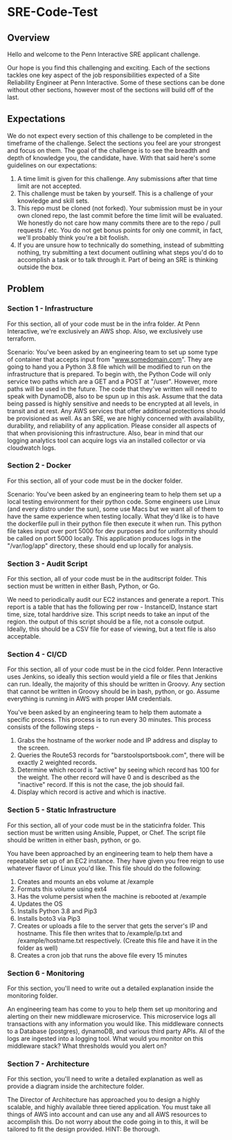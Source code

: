 # SRE-Code-Test
 
## Overview
Hello and welcome to the Penn Interactive SRE applicant challenge.
 
Our hope is you find this challenging and exciting.  Each of the sections tackles one key aspect of the job responsibilities expected of a Site Reliability Engineer at Penn Interactive.  Some of these sections can be done without other sections, however most of the sections will build off of the last.
 
## Expectations
We do not expect every section of this challenge to be completed in the timeframe of the challenge.  Select the sections you feel are your strongest and focus on them.  The goal of the challenge is to see the breadth and depth of knowledge you, the candidate, have.  With that said here's some guidelines on our expectations:
1. A time limit is given for this challenge.  Any submissions after that time limit are not accepted.
1. This challenge must be taken by yourself.  This is a challenge of your knowledge and skill sets.
1. This repo must be cloned (not forked).  Your submission must be in your own cloned repo, the last commit before the time limit will be evaluated.  We honestly do not care how many commits there are to the repo / pull requests / etc.  You do not get bonus points for only one commit, in fact, we'll probably think you're a bit foolish.
1. If you are unsure how to technically do something, instead of submitting nothing, try submitting a text document outlining what steps you'd do to accomplish a task or to talk through it.  Part of being an SRE is thinking outside the box.
 
## Problem
 
### Section 1 - Infrastructure
 
For this section, all of your code must be in the infra folder.  At Penn Interactive, we're exclusively an AWS shop.  Also, we exclusively use terraform.
 
Scenario:
You've been asked by an engineering team to set up some type of container that accepts input from "www.somedomain.com".  They are going to hand you a Python 3.8 file which will be modified to run on the infrastructure that is prepared.  To begin with, the Python Code will only service two paths which are a GET and a POST at "/user".  However, more paths will be used in the future.  The code that they've written will need to speak with DynamoDB, also to be spun up in this ask.  Assume that the data being passed is highly sensitive and needs to be encrypted at all levels, in transit and at rest.  Any AWS services that offer additional protections should be provisioned as well.  As an SRE, we are highly concerned with availability, durability, and reliability of any application.  Please consider all aspects of that when provisioning this infrastructure.  Also, bear in mind that our logging analytics tool can acquire logs via an installed collector or via cloudwatch logs.
 
### Section 2 - Docker
 
For this section, all of your code must be in the docker folder.
 
Scenario:
You've been asked by an engineering team to help them set up a local testing environment for their python code.  Some engineers use Linux (and every distro under the sun), some use Macs but we want all of them to have the same experience when testing locally.  What they'd like is to have the dockerfile pull in their python file then execute it when run.  This python file takes input over port 5000 for dev purposes and for uniformity should be called on port 5000 locally.  This application produces logs in the "/var/log/app" directory, these should end up locally for analysis.
 
### Section 3 - Audit Script
 
For this section, all of your code must be in the auditscript folder.  This section must be written in either Bash, Python, or Go. 
 
We need to periodically audit our EC2 instances and generate a report.  This report is a table that has the following per row - InstanceID, Instance start time, size, total harddrive size.  This script needs to take an input of the region.  the output of this script should be a file, not a console output.  Ideally, this should be a CSV file for ease of viewing, but a text file is also acceptable.
 
### Section 4 - CI/CD
 
For this section, all of your code must be in the cicd folder.  Penn Interactive uses Jenkins, so ideally this section would yield a file or files that Jenkins can run.  Ideally, the majority of this should be written in Groovy.  Any section that cannot be written in Groovy should be in bash, python, or go.  Assume everything is running in AWS with proper IAM credentials.
 
You've been asked by an engineering team to help them automate a specific process.  This process is to run every 30 minutes.  This process consists of the following steps -
1. Grabs the hostname of the worker node and IP address and display to the screen.
1. Queries the Route53 records for "barstoolsportsbook.com", there will be exactly 2 weighted records.
1. Determine which record is "active" by seeing which record has 100 for the weight.  The other record will have 0 and is described as the "inactive" record.  If this is not the case, the job should fail.
1. Display which record is active and which is inactive.
 
### Section 5 - Static Infrastructure
 
For this section, all of your code must be in the staticinfra folder.  This section must be written using Ansible, Puppet, or Chef.  The script file should be written in either bash, python, or go.
 
You have been approached by an engineering team to help them have a repeatable set up of an EC2 instance.  They have given you free reign to use whatever flavor of Linux you'd like.  This file should do the following:
1. Creates and mounts an ebs volume at /example
1. Formats this volume using ext4
1. Has the volume persist when the machine is rebooted at /example
1. Updates the OS
1. Installs Python 3.8 and Pip3
1. Installs boto3 via Pip3
1. Creates or uploads a file to the server that gets the server's IP and hostname.  This file then writes that to /example/ip.txt and /example/hostname.txt respectively. (Create this file and have it in the folder as well)
1. Creates a cron job that runs the above file every 15 minutes
 
### Section 6 - Monitoring
 
For this section, you'll need to write out a detailed explanation inside the monitoring folder.
 
An engineering team has come to you to help them set up monitoring and alerting on their new middleware microservice.  This microservice logs all transactions with any information you would like.  This middleware connects to a Database (postgres), dynamoDB, and various third party APIs.  All of the logs are ingested into a logging tool.  What would you monitor on this middleware stack?  What thresholds would you alert on?
 
### Section 7 - Architecture
 
For this section, you'll need to write a detailed explanation as well as provide a diagram inside the architecture folder.
 
The Director of Architecture has approached you to design a highly scalable, and highly available three tiered application.  You must take all things of AWS into account and can use any and all AWS resources to accomplish this.  Do not worry about the code going in to this, it will be tailored to fit the design provided.  HINT: Be thorough.


